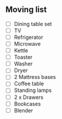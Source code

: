 ## Moving list

- [ ] Dining table set
- [ ] TV
- [ ] Refrigerator
- [ ] Microwave
- [ ] Kettle
- [ ] Toaster
- [ ] Washer
- [ ] Dryer
- [ ] 2 Mattress bases
- [ ] Coffee table
- [ ] Standing lamps
- [ ] 2 x Drawers
- [ ] Bookcases
- [ ] Blender
